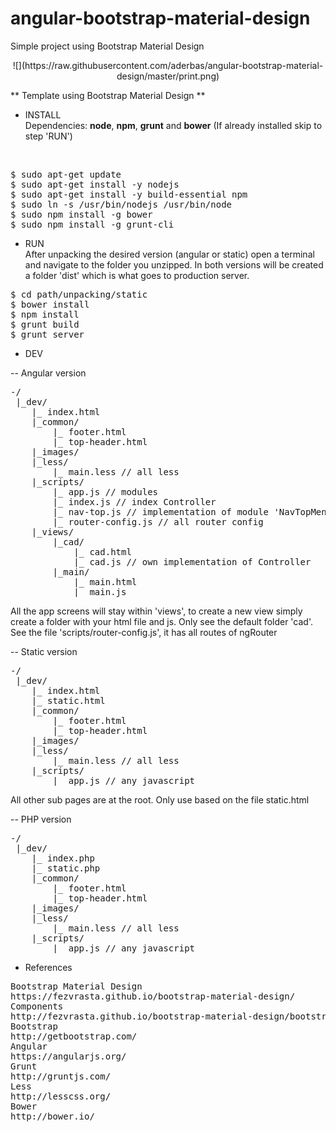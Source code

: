 # angular-bootstrap-material-design
Simple project using Bootstrap Material Design

<div style="text-align:center;">
![](https://raw.githubusercontent.com/aderbas/angular-bootstrap-material-design/master/print.png)
</div>

** Template using Bootstrap Material Design **

- INSTALL<br>
Dependencies: <b>node</b>, <b>npm</b>, <b>grunt</b> and <b>bower</b> (If already installed skip to step 'RUN')
<br />
<div class="highlight highlight-javascript">
<pre>
$ sudo apt-get update
$ sudo apt-get install -y nodejs
$ sudo apt-get install -y build-essential npm
$ sudo ln -s /usr/bin/nodejs /usr/bin/node
$ sudo npm install -g bower
$ sudo npm install -g grunt-cli
</pre>
</div>

- RUN<br>
After unpacking the desired version (angular or static) open a terminal and navigate to the folder you unzipped. In both versions will be created a folder 'dist' which is what goes to production server.
<div class="highlight highlight-javascript">
<pre>
$ cd path/unpacking/static
$ bower install
$ npm install
$ grunt build
$ grunt server
</pre>
</div>

- DEV<br>

-- Angular version
<div class="highlight highlight-javascript">
<pre>
-/
 |_dev/
	|_ index.html
	|_common/
		|_ footer.html
		|_ top-header.html
	|_images/
	|_less/
		|_ main.less // all less
	|_scripts/
		|_ app.js // modules
		|_ index.js // index Controller
		|_ nav-top.js // implementation of module 'NavTopMenu'
		|_ router-config.js // all router config
	|_views/
		|_cad/
			|_ cad.html
			|_ cad.js // own implementation of Controller
		|_main/
			|_ main.html
			|_ main.js
</pre>
</div>

All the app screens will stay within 'views', to create a new view simply create a folder with your html file and js. Only see the default folder 'cad'. See the file 'scripts/router-config.js', it has all routes of ngRouter

-- Static version
<div class="highlight highlight-javascript">
<pre>
-/
 |_dev/
	|_ index.html
	|_ static.html
	|_common/
		|_ footer.html
		|_ top-header.html
	|_images/
	|_less/
		|_ main.less // all less
	|_scripts/
		|_ app.js // any javascript
</pre>
</div>

All other sub pages are at the root. Only use based on the file static.html

-- PHP version
<div class="highlight highlight-javascript">
<pre>
-/
 |_dev/
	|_ index.php
	|_ static.php
	|_common/
		|_ footer.html
		|_ top-header.html
	|_images/
	|_less/
		|_ main.less // all less
	|_scripts/
		|_ app.js // any javascript
</pre>
</div>

* References
<pre>
Bootstrap Material Design
https://fezvrasta.github.io/bootstrap-material-design/
Components
http://fezvrasta.github.io/bootstrap-material-design/bootstrap-elements.html
Bootstrap
http://getbootstrap.com/
Angular
https://angularjs.org/ 
Grunt
http://gruntjs.com/
Less
http://lesscss.org/
Bower
http://bower.io/
</pre>

